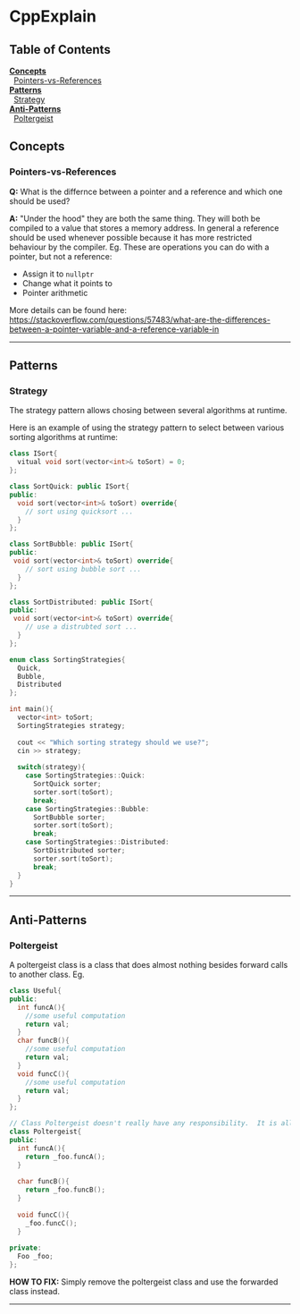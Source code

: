 # CppExplain

## Table of Contents
__[Concepts](#Concepts)<br>__
  [Pointers-vs-References](#Pointers-vs-References)<br>
__[Patterns](#Patterns)<br>__
  [Strategy](#Strategy)<br>
__[Anti-Patterns](#Anti-Patterns)<br>__
  [Poltergeist](#Poltergeist)<br>


## Concepts
### Pointers-vs-References
__Q:__ What is the differnce between a pointer and a reference and which one should be used?

__A:__ "Under the hood" they are both the same thing.  They will both be compiled to a value that stores a memory address.  In general a reference should be used whenever possible because it has more restricted behaviour by the compiler.  Eg. These are operations you can do with a pointer, but not a reference:
 * Assign it to `nullptr`
 * Change what it points to
 * Pointer arithmetic

More details can be found here: https://stackoverflow.com/questions/57483/what-are-the-differences-between-a-pointer-variable-and-a-reference-variable-in

---

## Patterns
### Strategy
The strategy pattern allows chosing between several algorithms at runtime.

Here is an example of using the strategy pattern to select between various sorting algorithms at runtime:
```cpp
class ISort{
  vitual void sort(vector<int>& toSort) = 0;
};

class SortQuick: public ISort{
public:
  void sort(vector<int>& toSort) override{
    // sort using quicksort ...
  }
};

class SortBubble: public ISort{
public:
 void sort(vector<int>& toSort) override{
    // sort using bubble sort ...
  }
};

class SortDistributed: public ISort{
public:
 void sort(vector<int>& toSort) override{
    // use a distrubted sort ...
  }
};

enum class SortingStrategies{
  Quick,
  Bubble,
  Distributed
};

int main(){
  vector<int> toSort;
  SortingStrategies strategy;
  
  cout << "Which sorting strategy should we use?";
  cin >> strategy;
  
  switch(strategy){
    case SortingStrategies::Quick:
      SortQuick sorter;
      sorter.sort(toSort);
      break;
    case SortingStrategies::Bubble:
      SortBubble sorter;
      sorter.sort(toSort);
      break;
    case SortingStrategies::Distributed:
      SortDistributed sorter;
      sorter.sort(toSort);
      break;
  }
}

```

---

## Anti-Patterns
### Poltergeist
A poltergeist class is a class that does almost nothing besides forward calls to another class.  Eg.

```cpp
class Useful{
public:
  int funcA(){
    //some useful computation
    return val;
  }
  char funcB(){
    //some useful computation
    return val;
  }
  void funcC(){
    //some useful computation
    return val;
  }
};

// Class Poltergeist doesn't really have any responsibility.  It is all forwarded to class Useful.
class Poltergeist{
public:
  int funcA(){
    return _foo.funcA();
  }
  
  char funcB(){
    return _foo.funcB();
  }
  
  void funcC(){
    _foo.funcC();
  }
  
private:
  Foo _foo;
};
```
__HOW TO FIX:__  Simply remove the poltergeist class and use the forwarded class instead.

---

